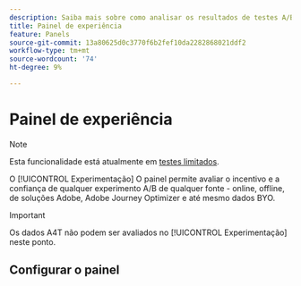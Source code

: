 ```yaml
---
description: Saiba mais sobre como analisar os resultados de testes A/B no painel Experimentação do CJA.
title: Painel de experiência
feature: Panels
source-git-commit: 13a80625d0c3770f6b2fef10da2282868021ddf2
workflow-type: tm+mt
source-wordcount: '74'
ht-degree: 9%

---
```



# Painel de experiência

>[!NOTE]
>
>Esta funcionalidade está atualmente em [testes limitados](/help/release-notes/releases.md).

O [!UICONTROL Experimentação] O painel permite avaliar o incentivo e a confiança de qualquer experimento A/B de qualquer fonte - online, offline, de soluções Adobe, Adobe Journey Optimizer e até mesmo dados BYO.

>[!IMPORTANT]
>
>Os dados A4T não podem ser avaliados no [!UICONTROL Experimentação] neste ponto.

## Configurar o painel



